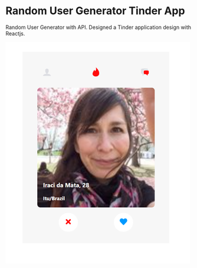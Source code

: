 # Random User Generator Tinder App
Random User Generator with API. Designed a Tinder application design with Reactjs.  

<img width="500" height="600" src="https://github.com/Memo-Lee/tinder-app/blob/main/public/tinder.png"> <img/>

